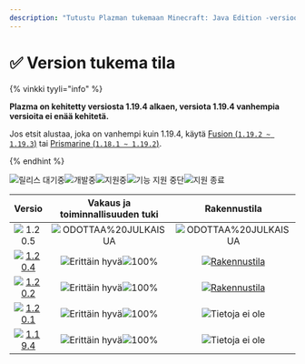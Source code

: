```yaml
---
description: "Tutustu Plazman tukemaan Minecraft: Java Edition -versioon."
---
```


# ✅ Version tukema tila

{% vinkki tyyli="info" %}

**Plazma on kehitetty versiosta 1.19.4 alkaen, versiota 1.19.4 vanhempia versioita ei enää kehitetä.**

Jos etsit alustaa, joka on vanhempi kuin 1.19.4, käytä [Fusion (`1.19.2 ~ 1.19.3`)](https://github.com/RuinedTechnologyUnify/Fusion) tai [Prismarine (`1.18.1 ~ 1.19.2`)](https://github.com/PrismarineTeam/Prismarine).

{% endhint %}

[wtr]: <https://badge.plazmamc.org/0/Odotetaan julkaisua>
[ukn]: https://badge.plazmamc.org/0/Tietoja%20ei%20ole
[vgd]: https://badge.plazmamc.org/1/Erittäin%20hyvä
[100]: https://badge.plazmamc.org/percent/100

![릴리스 대기중][wtr]![개발중](https://badge.plazmamc.org/1/개발중)![지원중](https://badge.plazmamc.org/2/지원중)![기능 지원 중단](https://badge.plazmamc.org/6/기능%20지원%20중단)![지원 종료](https://badge.plazmamc.org/4/지원%20종료)

|                                       Versio                                      | Vakaus    ja    toiminnallisuuden tuki |                                              Rakennustila                                             |
| :-------------------------------------------------------------------------------: | :------------------------------------: | :---------------------------------------------------------------------------------------------------: |
|                   ![1.20.5](https://badge.plazmamc.org/0/1.20.5)                  |       ![ODOTTAA%20JULKAISUA][wtr]      |                                      ![ODOTTAA%20JULKAISUA][wtr]                                      |
| [![1.20.4](https://badge.plazmamc.org/2/1.20.4)](https://git.plazmamc.org/1.20.4) |    ![Erittäin hyvä][vgd]![100%][100]   | [![Rakennustila](https://build.plazmamc.org/1.20.4)](https://build.plazmamc.org/1.20.4?redirect=true) |
| [![1.20.2](https://badge.plazmamc.org/6/1.20.2)](https://git.plazmamc.org/1.20.2) |    ![Erittäin hyvä][vgd]![100%][100]   | [![Rakennustila](https://build.plazmamc.org/1.20.2)](https://build.plazmamc.org/1.20.2?redirect=true) |
| [![1.20.1](https://badge.plazmamc.org/4/1.20.1)](https://git.plazmamc.org/1.20.1) |    ![Erittäin hyvä][vgd]![100%][100]   |                                         ![Tietoja ei ole][ukn]                                        |
| [![1.19.4](https://badge.plazmamc.org/4/1.19.4)](https://git.plazmamc.org/1.19.4) |    ![Erittäin hyvä][vgd]![100%][100]   |                                         ![Tietoja ei ole][ukn]                                        |
